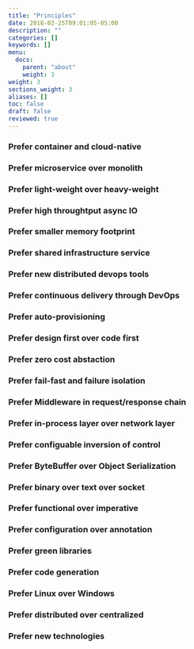 ```yaml
---
title: "Principles"
date: 2018-02-25T09:01:05-05:00
description: ""
categories: []
keywords: []
menu:
  docs:
    parent: "about"
    weight: 3
weight: 3
sections_weight: 3
aliases: []
toc: false
draft: false
reviewed: true
---
```



### Prefer container and cloud-native

### Prefer microservice over monolith

### Prefer light-weight over heavy-weight

### Prefer high throughtput async IO

### Prefer smaller memory footprint

### Prefer shared infrastructure service

### Prefer new distributed devops tools

### Prefer continuous delivery through DevOps

### Prefer auto-provisioning

### Prefer design first over code first

### Prefer zero cost abstaction

### Prefer fail-fast and failure isolation

### Prefer Middleware in request/response chain

### Prefer in-process layer over network layer

### Prefer configuable inversion of control

### Prefer ByteBuffer over Object Serialization

### Prefer binary over text over socket

### Prefer functional over imperative

### Prefer configuration over annotation

### Prefer green libraries

### Prefer code generation

### Prefer Linux over Windows

### Prefer distributed over centralized

### Prefer new technologies

### 